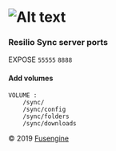 ![Alt text](http://www.fusengine.ch/img/resilio.svg)
=================================================

### Resilio Sync server ports

EXPOSE `55555` `8888`

#### Add volumes

```
VOLUME :
    /sync/
    /sync/config
    /sync/folders
    /sync/downloads
```

&copy; 2019 [Fusengine](http://fusengine.com)
